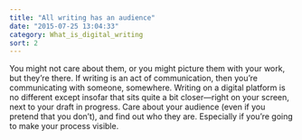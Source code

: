 ```yaml
---
title: "All writing has an audience"
date: "2015-07-25 13:04:33"
category: What_is_digital_writing
sort: 2
---
```


You might not care about them, or you might picture them with your work,
but they’re there. If writing is an act of communication, then you’re
communicating with someone, somewhere. Writing on a digital platform is
no different except insofar that sits quite a bit closer—right on your
screen, next to your draft in progress. Care about your audience (even
if you pretend that you don’t), and find out who they are. Especially if
you’re going to make your process visible.
